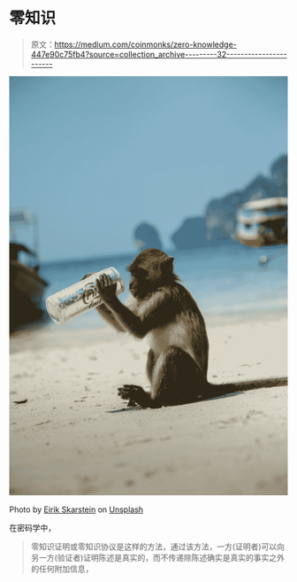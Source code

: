 # 零知识

> 原文：<https://medium.com/coinmonks/zero-knowledge-447e90c75fb4?source=collection_archive---------32----------------------->

![](img/f9dd6e02c86c77cde75f054f326eff81.png)

Photo by [Eirik Skarstein](https://unsplash.com/@eskarstein?utm_source=medium&utm_medium=referral) on [Unsplash](https://unsplash.com?utm_source=medium&utm_medium=referral)

在密码学中，

> 零知识证明或零知识协议是这样的方法，通过该方法，一方(证明者)可以向另一方(验证者)证明陈述是真实的，而不传递除陈述确实是真实的事实之外的任何附加信息，